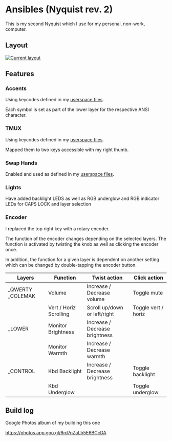 # Ansibles (Nyquist rev. 2)

This is my second Nyquist which I use for my personal, non-work, computer.

## Layout
[![Current layout](https://i.imgur.com/ePmuOxV.png)](http://www.keyboard-layout-editor.com/#/gists/41f7d4c9d263b12958c5b8144c0984f8)

## Features
### Accents
Using keycodes defined in my [userspace files](../../../../users/hokiegeek/readme.md#accents).

Each symbol is set as part of the lower layer for the respective ANSI character.

### TMUX
Using keycodes defined in my [userspace files](../../../../users/hokiegeek/readme.md#tmux).

Mapped them to two keys accessible with my right thumb.

### Swap Hands
Enabled and used as defined in my [userspace files](../../../../users/hokiegeek/readme.md#swap-hands).

### Lights
Have added backlight LEDS as well as RGB underglow and RGB indicator LEDs for CAPS LOCK and layer selection

### Encoder
I replaced the top right key with a rotary encoder.

The function of the encoder changes depending on the selected layers. The function is
activated by twisting the knob as well as clicking the encoder once.

In addition, the function for a given layer is dependent on another
setting which can be changed by double-tapping the encoder button.

| Layers | Function | Twist action | Click action |
| ------ | ------ | ------------ | ------------ |
| \_QWERTY  \_COLEMAK | Volume | Increase / Decrease volume | Toggle mute |
| | Vert / Horiz Scrolling | Scroll up/down or left/right | Toggle vert / horiz |
| \_LOWER | Monitor Brightness | Increase / Decrease brightness | |
| | Monitor Warmth | Increase / Decrease warmth | |
| \_CONTROL | Kbd Backlight | Increase / Decrease brightness | Toggle backlight |
| | Kbd Underglow | | Toggle underglow |

## Build log
Google Photos album of my building this one

https://photos.app.goo.gl/6rd7nZaLb5E6BCcDA
